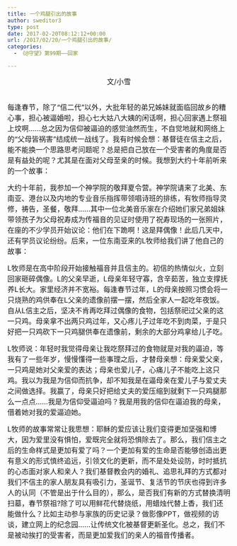 ```yaml
---
title: 一个鸡腿引出的故事
author: sweditor3
type: post
date: 2017-02-20T08:12:12+00:00
url: /2017/02/20/一个鸡腿引出的故事/
categories:
  - 《@守望》第99期——回家

---
```

<p style="text-align: center;">
  <span style="font-size: 12pt;">文/小雪</span>
</p>

<p style="text-align: left;">
  <span style="font-size: 12pt;"><br /> 每逢春节，除了“信二代”以外，大批年轻的弟兄姊妹就面临回故乡的糟心事，担心被逼婚啦，担心七大姑八大姨的闲话啊，担心回家遇上祭祖上坟啊……总之因为信仰被逼迫的感觉油然而生，不自觉地就和网络上的“父母皆祸害”结成统一战线了。我有时候会想：基督徒在信主之后，能不能换一个思路思考问题呢？总是把自己放在一个受害者的角度是否是有益处的呢？尤其是在面对父母至亲的时候。我想到大约十年前听来的一个故事：</span>
</p>

<span style="font-size: 12pt;">大约十年前，我参加一个神学院的敬拜夏令营。神学院请来了北美、东南亚、港台以及内地的专业音乐指挥带领唱诗班的排练，有牧师指导灵修，祷告，圣餐，敬拜……其中一位北美音乐家在介绍她们家兄弟姐妹带领孩子为父母祝寿成为传福音的见证时使用了祝寿现场的一张照片，在座的不少学员开始议论：他们在下跪啊！这是拜偶像！此后几天中，还有学员议论纷纷。后来，一位东南亚来的L牧师给我们讲了他自己的故事：</span>

<span style="font-size: 12pt;">L牧师是在高中阶段开始接触福音并且信主的。初信的热情似火，立刻回家砸碎偶像。L的父亲早逝，L母亲年轻守寡，含辛茹苦，独立支撑抚养L长大。家里经济并不宽裕。每逢春节过年，L的母亲按照习惯会将一只烧熟的鸡供奉在L父亲的遗像前摆一摆，然后全家人一起吃年夜饭。自从L信主之后，坚决不肯再吃拜过偶像的食物，包括祭祀过父亲的这一只鸡。母亲拿不出两只鸡过年，又心疼儿子过年吃不到肉菜，于是只好把一只鸡砍下一只鸡腿供奉在遗像前，剩余的大部分鸡拿给儿子吃。</span>

<span style="font-size: 12pt;">L牧师说：年轻时我觉得母亲让我吃祭拜过的食物就是对我的逼迫，等我有了一些年岁，慢慢懂得一些事理之后，才替母亲想：母亲爱父亲，一只鸡是她对父亲爱的表达；母亲也爱儿子，心痛儿子不能吃上这只鸡。我以为我是为信仰而抗争，却不知我是在逼母亲在爱儿子与爱丈夫之间做选择。我赢了，母亲只好把给丈夫的爱压缩到就剩下一只鸡腿那么一点点……我是为信仰受逼迫吗？我是用我的信仰在逼迫我的母亲，借着她对我的爱逼迫她。</span>

<span style="font-size: 12pt;">L牧师的故事常常让我思想：耶稣的爱应该让我们变得更加坚强和博大，因为爱里没有惧怕，爱既完全就将恐惧除去了。那么，我们信主之后的生命样式是更加有爱了吗？一个更加有爱的生命是否能够创造出更有意义的形式慎终追远，引领文化的更新，而不是处处设防，时时抵抗的心态面对家人和亲人？我们基督教会内的婚礼、追思礼拜的方式都对我们不信主的家人朋友具有吸引力，圣诞节、复活节的节庆也得到许多人的认同（不管是出于什么目的），那么，是否我们有新的方式替换清明扫墓，春节祭祖?除了可以用鲜花代替烧纸，用蜡烛代替上香，我们还能做什么？比如主动参与家族的历史记录？做影像PPT，做视频的访谈，建立网上的纪念园……让传统文化被基督更新圣化。总之，我们不是被动挨打的受害者，而是更加爱我们的亲人的福音传播者。</span>
